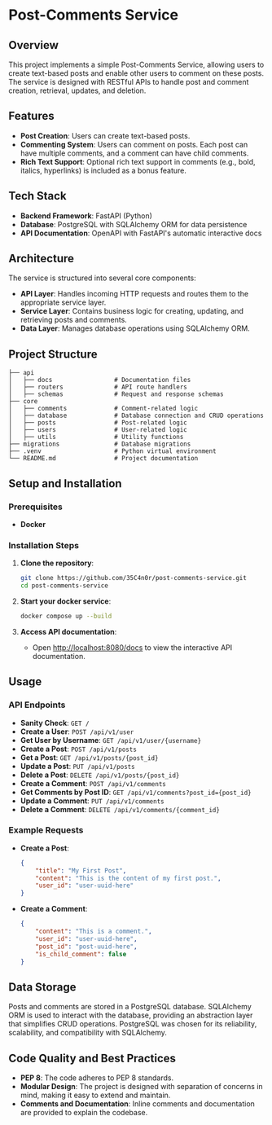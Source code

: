 
# Post-Comments Service

## Overview

This project implements a simple Post-Comments Service, allowing users to create text-based posts and enable other users to comment on these posts. The service is designed with RESTful APIs to handle post and comment creation, retrieval, updates, and deletion.

## Features

- **Post Creation**: Users can create text-based posts.
- **Commenting System**: Users can comment on posts. Each post can have multiple comments, and a comment can have child comments.
- **Rich Text Support**: Optional rich text support in comments (e.g., bold, italics, hyperlinks) is included as a bonus feature.

## Tech Stack

- **Backend Framework**: FastAPI (Python)
- **Database**: PostgreSQL with SQLAlchemy ORM for data persistence
- **API Documentation**: OpenAPI with FastAPI's automatic interactive docs

## Architecture

The service is structured into several core components:

- **API Layer**: Handles incoming HTTP requests and routes them to the appropriate service layer.
- **Service Layer**: Contains business logic for creating, updating, and retrieving posts and comments.
- **Data Layer**: Manages database operations using SQLAlchemy ORM.

## Project Structure

```
├── api
│   ├── docs                 # Documentation files
│   ├── routers              # API route handlers
│   ├── schemas              # Request and response schemas
├── core
│   ├── comments             # Comment-related logic
│   ├── database             # Database connection and CRUD operations
│   ├── posts                # Post-related logic
│   ├── users                # User-related logic
│   ├── utils                # Utility functions
├── migrations               # Database migrations
├── .venv                    # Python virtual environment
└── README.md                # Project documentation
```

## Setup and Installation

### Prerequisites

- **Docker**

### Installation Steps

1. **Clone the repository**:
    ```bash
    git clone https://github.com/35C4n0r/post-comments-service.git
    cd post-comments-service
    ```

2. **Start your docker service**:
   ```bash
   docker compose up --build
   ```

3. **Access API documentation**:
    - Open [http://localhost:8080/docs](http://localhost:8000/docs) to view the interactive API documentation.

## Usage

### API Endpoints

- **Sanity Check**: `GET /`
- **Create a User**: `POST /api/v1/user`
- **Get User by Username**: `GET /api/v1/user/{username}`
- **Create a Post**: `POST /api/v1/posts`
- **Get a Post**: `GET /api/v1/posts/{post_id}`
- **Update a Post**: `PUT /api/v1/posts`
- **Delete a Post**: `DELETE /api/v1/posts/{post_id}`
- **Create a Comment**: `POST /api/v1/comments`
- **Get Comments by Post ID**: `GET /api/v1/comments?post_id={post_id}`
- **Update a Comment**: `PUT /api/v1/comments`
- **Delete a Comment**: `DELETE /api/v1/comments/{comment_id}`

### Example Requests

- **Create a Post**:
    ```json
    {
        "title": "My First Post",
        "content": "This is the content of my first post.",
        "user_id": "user-uuid-here"
    }
    ```

- **Create a Comment**:
    ```json
    {
        "content": "This is a comment.",
        "user_id": "user-uuid-here",
        "post_id": "post-uuid-here",
        "is_child_comment": false
    }
    ```

## Data Storage

Posts and comments are stored in a PostgreSQL database. SQLAlchemy ORM is used to interact with the database, providing an abstraction layer that simplifies CRUD operations. PostgreSQL was chosen for its reliability, scalability, and compatibility with SQLAlchemy.

## Code Quality and Best Practices

- **PEP 8**: The code adheres to PEP 8 standards.
- **Modular Design**: The project is designed with separation of concerns in mind, making it easy to extend and maintain.
- **Comments and Documentation**: Inline comments and documentation are provided to explain the codebase.
